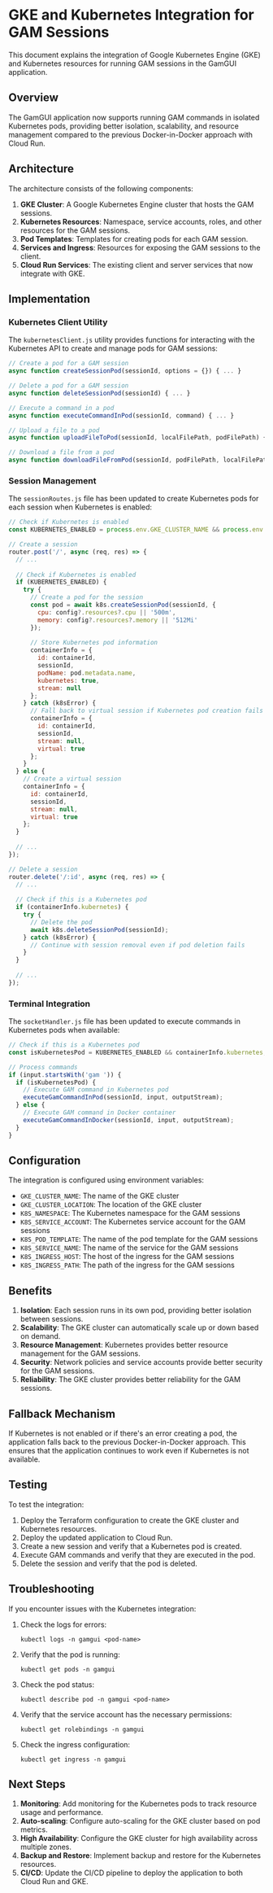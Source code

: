 # GKE and Kubernetes Integration for GAM Sessions

This document explains the integration of Google Kubernetes Engine (GKE) and Kubernetes resources for running GAM sessions in the GamGUI application.

## Overview

The GamGUI application now supports running GAM commands in isolated Kubernetes pods, providing better isolation, scalability, and resource management compared to the previous Docker-in-Docker approach with Cloud Run.

## Architecture

The architecture consists of the following components:

1. **GKE Cluster**: A Google Kubernetes Engine cluster that hosts the GAM sessions.
2. **Kubernetes Resources**: Namespace, service accounts, roles, and other resources for the GAM sessions.
3. **Pod Templates**: Templates for creating pods for each GAM session.
4. **Services and Ingress**: Resources for exposing the GAM sessions to the client.
5. **Cloud Run Services**: The existing client and server services that now integrate with GKE.

## Implementation

### Kubernetes Client Utility

The `kubernetesClient.js` utility provides functions for interacting with the Kubernetes API to create and manage pods for GAM sessions:

```javascript
// Create a pod for a GAM session
async function createSessionPod(sessionId, options = {}) { ... }

// Delete a pod for a GAM session
async function deleteSessionPod(sessionId) { ... }

// Execute a command in a pod
async function executeCommandInPod(sessionId, command) { ... }

// Upload a file to a pod
async function uploadFileToPod(sessionId, localFilePath, podFilePath) { ... }

// Download a file from a pod
async function downloadFileFromPod(sessionId, podFilePath, localFilePath) { ... }
```

### Session Management

The `sessionRoutes.js` file has been updated to create Kubernetes pods for each session when Kubernetes is enabled:

```javascript
// Check if Kubernetes is enabled
const KUBERNETES_ENABLED = process.env.GKE_CLUSTER_NAME && process.env.GKE_CLUSTER_LOCATION;

// Create a session
router.post('/', async (req, res) => {
  // ...
  
  // Check if Kubernetes is enabled
  if (KUBERNETES_ENABLED) {
    try {
      // Create a pod for the session
      const pod = await k8s.createSessionPod(sessionId, {
        cpu: config?.resources?.cpu || '500m',
        memory: config?.resources?.memory || '512Mi'
      });
      
      // Store Kubernetes pod information
      containerInfo = {
        id: containerId,
        sessionId,
        podName: pod.metadata.name,
        kubernetes: true,
        stream: null
      };
    } catch (k8sError) {
      // Fall back to virtual session if Kubernetes pod creation fails
      containerInfo = {
        id: containerId,
        sessionId,
        stream: null,
        virtual: true
      };
    }
  } else {
    // Create a virtual session
    containerInfo = {
      id: containerId,
      sessionId,
      stream: null,
      virtual: true
    };
  }
  
  // ...
});

// Delete a session
router.delete('/:id', async (req, res) => {
  // ...
  
  // Check if this is a Kubernetes pod
  if (containerInfo.kubernetes) {
    try {
      // Delete the pod
      await k8s.deleteSessionPod(sessionId);
    } catch (k8sError) {
      // Continue with session removal even if pod deletion fails
    }
  }
  
  // ...
});
```

### Terminal Integration

The `socketHandler.js` file has been updated to execute commands in Kubernetes pods when available:

```javascript
// Check if this is a Kubernetes pod
const isKubernetesPod = KUBERNETES_ENABLED && containerInfo.kubernetes;

// Process commands
if (input.startsWith('gam ')) {
  if (isKubernetesPod) {
    // Execute GAM command in Kubernetes pod
    executeGamCommandInPod(sessionId, input, outputStream);
  } else {
    // Execute GAM command in Docker container
    executeGamCommandInDocker(sessionId, input, outputStream);
  }
}
```

## Configuration

The integration is configured using environment variables:

- `GKE_CLUSTER_NAME`: The name of the GKE cluster
- `GKE_CLUSTER_LOCATION`: The location of the GKE cluster
- `K8S_NAMESPACE`: The Kubernetes namespace for the GAM sessions
- `K8S_SERVICE_ACCOUNT`: The Kubernetes service account for the GAM sessions
- `K8S_POD_TEMPLATE`: The name of the pod template for the GAM sessions
- `K8S_SERVICE_NAME`: The name of the service for the GAM sessions
- `K8S_INGRESS_HOST`: The host of the ingress for the GAM sessions
- `K8S_INGRESS_PATH`: The path of the ingress for the GAM sessions

## Benefits

1. **Isolation**: Each session runs in its own pod, providing better isolation between sessions.
2. **Scalability**: The GKE cluster can automatically scale up or down based on demand.
3. **Resource Management**: Kubernetes provides better resource management for the GAM sessions.
4. **Security**: Network policies and service accounts provide better security for the GAM sessions.
5. **Reliability**: The GKE cluster provides better reliability for the GAM sessions.

## Fallback Mechanism

If Kubernetes is not enabled or if there's an error creating a pod, the application falls back to the previous Docker-in-Docker approach. This ensures that the application continues to work even if Kubernetes is not available.

## Testing

To test the integration:

1. Deploy the Terraform configuration to create the GKE cluster and Kubernetes resources.
2. Deploy the updated application to Cloud Run.
3. Create a new session and verify that a Kubernetes pod is created.
4. Execute GAM commands and verify that they are executed in the pod.
5. Delete the session and verify that the pod is deleted.

## Troubleshooting

If you encounter issues with the Kubernetes integration:

1. Check the logs for errors:
   ```
   kubectl logs -n gamgui <pod-name>
   ```

2. Verify that the pod is running:
   ```
   kubectl get pods -n gamgui
   ```

3. Check the pod status:
   ```
   kubectl describe pod -n gamgui <pod-name>
   ```

4. Verify that the service account has the necessary permissions:
   ```
   kubectl get rolebindings -n gamgui
   ```

5. Check the ingress configuration:
   ```
   kubectl get ingress -n gamgui
   ```

## Next Steps

1. **Monitoring**: Add monitoring for the Kubernetes pods to track resource usage and performance.
2. **Auto-scaling**: Configure auto-scaling for the GKE cluster based on pod metrics.
3. **High Availability**: Configure the GKE cluster for high availability across multiple zones.
4. **Backup and Restore**: Implement backup and restore for the Kubernetes resources.
5. **CI/CD**: Update the CI/CD pipeline to deploy the application to both Cloud Run and GKE.

